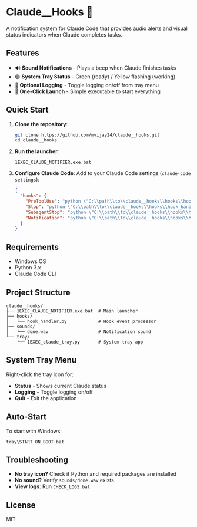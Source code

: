 # Claude__Hooks 🔔

A notification system for Claude Code that provides audio alerts and visual status indicators when Claude completes tasks.

## Features

- 🔊 **Sound Notifications** - Plays a beep when Claude finishes tasks
- 🟢 **System Tray Status** - Green (ready) / Yellow flashing (working)
- 📝 **Optional Logging** - Toggle logging on/off from tray menu
- 🚀 **One-Click Launch** - Simple executable to start everything

## Quick Start

1. **Clone the repository**:
   ```bash
   git clone https://github.com/mvijay24/claude__hooks.git
   cd claude__hooks
   ```

2. **Run the launcher**:
   ```
   1EXEC_CLAUDE_NOTIFIER.exe.bat
   ```

3. **Configure Claude Code**:
   Add to your Claude Code settings (`claude-code settings`):
   ```json
   {
     "hooks": {
       "PreToolUse": "python \"C:\\path\\to\\claude__hooks\\hooks\\hook_handler.py\"",
       "Stop": "python \"C:\\path\\to\\claude__hooks\\hooks\\hook_handler.py\"",
       "SubagentStop": "python \"C:\\path\\to\\claude__hooks\\hooks\\hook_handler.py\"",
       "Notification": "python \"C:\\path\\to\\claude__hooks\\hooks\\hook_handler.py\""
     }
   }
   ```

## Requirements

- Windows OS
- Python 3.x
- Claude Code CLI

## Project Structure

```
claude__hooks/
├── 1EXEC_CLAUDE_NOTIFIER.exe.bat  # Main launcher
├── hooks/
│   └── hook_handler.py            # Hook event processor
├── sounds/
│   └── done.wav                   # Notification sound
└── tray/
    └── 1EXEC_claude_tray.py       # System tray app
```

## System Tray Menu

Right-click the tray icon for:
- **Status** - Shows current Claude status
- **Logging** - Toggle logging on/off
- **Quit** - Exit the application

## Auto-Start

To start with Windows:
```
tray\START_ON_BOOT.bat
```

## Troubleshooting

- **No tray icon?** Check if Python and required packages are installed
- **No sound?** Verify `sounds/done.wav` exists
- **View logs**: Run `CHECK_LOGS.bat`

## License

MIT